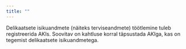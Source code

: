 ```yaml
---
title: ""
---
```

Delikaatsete isikuandmete (näiteks terviseandmete) töötlemine tuleb
registreerida AKIs. Soovitav on kahtluse korral täpsustada AKIga, kas on
tegemist delikaatsete isikuandmetega.
